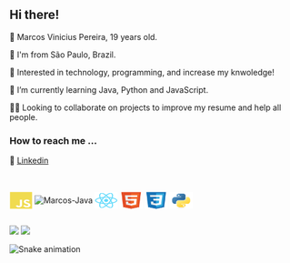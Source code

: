 ## Hi there!

👋 Marcos Vinicius Pereira, 19 years old.

📍 I'm from São Paulo, Brazil.

👀 Interested in technology, programming, and increase my knwoledge!

🌱 I’m currently learning Java, Python and JavaScript.

🤝🏼 Looking to collaborate on projects to improve my resume and help all people.


### How to reach me ...

💬 [Linkedin](linkedin.com/in/marcos-vinicius-pereira-285560212)

##

<div style="display: inline_block"><br>
  <img align="center" alt="Marcos-Js" height="30" width="40" src="https://raw.githubusercontent.com/devicons/devicon/master/icons/javascript/javascript-plain.svg">
  <img align="center" alt="Marcos-Java" height="30" width="40" src="https://cdn.jsdelivr.net/gh/devicons/devicon/icons/java/java-original.svg">
  <img align="center" alt="Marcos-React" height="30" width="40" src="https://raw.githubusercontent.com/devicons/devicon/master/icons/react/react-original.svg">
  <img align="center" alt="Marcos-HTML" height="30" width="40" src="https://raw.githubusercontent.com/devicons/devicon/master/icons/html5/html5-original.svg">
  <img align="center" alt="Marcos-CSS" height="30" width="40" src="https://raw.githubusercontent.com/devicons/devicon/master/icons/css3/css3-original.svg">
  <img align="center" alt="Marcos-Python" height="30" width="40" src="https://raw.githubusercontent.com/devicons/devicon/master/icons/python/python-original.svg"

</div>

##
  
<div>
  <a href="https://www.instagram.com/mvinny___/" target="_blank"><img src="https://img.shields.io/badge/-Instagram-%23E4405F?style=for-the-badge&logo=instagram&logoColor=white" target="_blank"></a>
   <a href="https://www.linkedin.com/in/marcos-vinicius-pereira-285560212/" target="_blank"><img src="https://img.shields.io/badge/-LinkedIn-%230077B5?style=for-the-badge&logo=linkedin&logoColor=white" target="_blank"></a>
  
</div>
  
![Snake animation](https://github.com/Marc0sVinic1us/Marc0sVinic1us/blob/output/github-contribution-grid-snake.svg)
